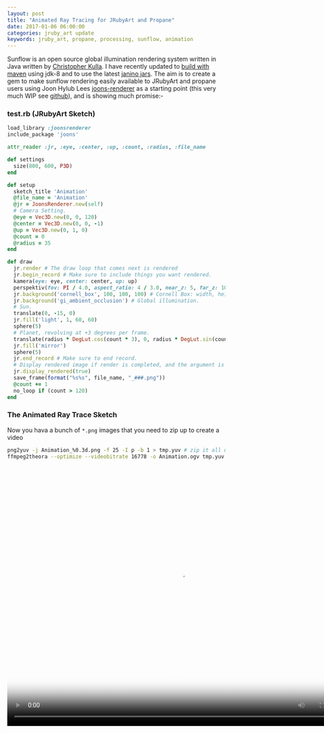 ```yaml
---
layout: post
title: "Animated Ray Tracing for JRubyArt and Propane"
date: 2017-01-06 06:00:00
categories: jruby_art update
keywords: jruby_art, propane, processing, sunflow, animation
---
```

Sunflow is an open source global illumination rendering system written in Java written by [Christopher Kulla][fpsunflower]. I have recently updated to [build with maven][maven] using jdk-8 and to use the latest [janino jars][janino]. The aim is to create a gem to make sunflow rendering easily available to JRubyArt and propane users using Joon Hylub Lees [joons-renderer][joons] as a starting point (this very much WIP see [github][github]), and is showing much promise:-

### test.rb (JRubyArt Sketch)
```ruby
load_library :joonsrenderer
include_package 'joons'

attr_reader :jr, :eye, :center, :up, :count, :radius, :file_name

def settings
  size(800, 600, P3D)
end

def setup
  sketch_title 'Animation'
  @file_name = 'Animation'
  @jr = JoonsRenderer.new(self)
  # Camera Setting.
  @eye = Vec3D.new(0, 0, 120)
  @center = Vec3D.new(0, 0, -1)
  @up = Vec3D.new(0, 1, 0)
  @count = 0
  @radius = 35
end

def draw
  jr.render # The draw loop that comes next is rendered
  jr.begin_record # Make sure to include things you want rendered.
  kamera(eye: eye, center: center, up: up)
  perspektiv(fov: PI / 4.0, aspect_ratio: 4 / 3.0, near_z: 5, far_z: 10_000)
  jr.background('cornell_box', 100, 100, 100) # Cornell Box: width, height, depth.
  jr.background('gi_ambient_occlusion') # Global illumination.
  # Sun.
  translate(0, -15, 0)
  jr.fill('light', 1, 60, 60)
  sphere(5)
  # Planet, revolving at +3 degrees per frame.
  translate(radius * DegLut.cos(count * 3), 0, radius * DegLut.sin(count * 3))
  jr.fill('mirror')
  sphere(5)
  jr.end_record # Make sure to end record.
  # Display rendered image if render is completed, and the argument is true.
  jr.display_rendered(true)
  save_frame(format("%s%s", file_name, "_###.png"))
  @count += 1
  no_loop if (count > 120)
end

```

### The Animated Ray Trace Sketch
Now you hava a bunch of `*.png` images that you need to zip up to create a video

```bash
png2yuv -j Animation_%0.3d.png -f 25 -I p -b 1 > tmp.yuv # zip it all up
ffmpeg2theora --optimize --videobitrate 16778 -o Animation.ogv tmp.yuv # convert
```

<video src="/assets/Animation.ogv" poster="/assets/Animation.png" width="800" height="600" controls preload></video>


 [fpsunflower]:http://sunflow.sourceforge.net/
 [maven]:https://github.com/monkstone/sunflow
 [joons]:https://github.com/joonhyublee/joons-renderer
 [janino]:http://janino-compiler.github.io/janino/
 [github]:https://github.com/monkstone/joonsrenderer
